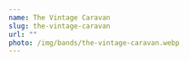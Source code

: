 ```yaml
---
name: The Vintage Caravan
slug: the-vintage-caravan
url: ""
photo: /img/bands/the-vintage-caravan.webp
---
```


